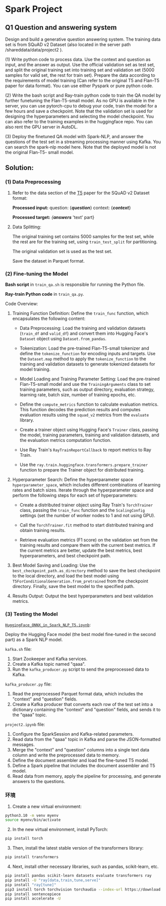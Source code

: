 # Spark Project
## Q1 Question and answering system

Design and build a generative question answering system. The training data set is from SQuAD v2 Dataset (also located in the server path /shareddata/data/project2 ).

(1) Write python code to process data. Use the context and question as input, and the answer as output. Use the official validation set as test set, and split the original training set into training set and validation set (5000 samples for valid set, the rest for train set). Prepare the data according to the requirements of model training (Can refer to the original T5 and Flan-T5 paper for data format). You can use either Pyspark or pure python code.

(2) Write the bash script and Ray-train python code to train the QA model by further funetuning the Flan-T5-small model. As no GPU is available in the server, you can use pytorch-cpu to debug your code, train the model for a few hours and save a checkpoint. Note that the validation set is used for designing the hyperparameters and selecting the model checkpoint. You can also refer to the training examples in the huggingface repo. You can also rent the GPU server in AutoDL.

(3) Deploy the finetuned QA model with Spark-NLP, and answer the questions of the test set in a streaming processing manner using Kafka. You can search the spark-nlp model here. Note that the deployed model is not the original Flan-T5- small model.
## Solution:
### (1) Data Preprocessing

1. Refer to the data section of the [T5](https://arxiv.org/pdf/1910.10683) paper for the SQuAD v2 Dataset format:

   **Processed input:** question: {***question***} context: {***context***}

   **Processed target:** *{**answers*** 'text' part}

2. Data Splitting:

   The original training set contains 5000 samples for the test set, while the rest are for the training set, using `train_test_split` for partitioning.

   The original validation set is used as the test set.

   Save the dataset in Parquet format.
   
### (2) Fine-tuning the Model

**Bash script** in `train_qa.sh` is responsible for running the Python file.

**Ray-train Python code** in `train_qa.py`.

Code Overview:

1. Training Function Definition: Define the `train_func` function, which encapsulates the following content:

   * Data Preprocessing: Load the training and validation datasets (`train_df` and `valid_df`) and convert them into Hugging Face's `Dataset` object using `Dataset.from_pandas`.

   * Tokenization: Load the pre-trained Flan-T5-small tokenizer and define the `tokenize_function` for encoding inputs and targets. Use the `Dataset.map` method to apply the `tokenize_function` to the training and validation datasets to generate tokenized datasets for model training.

   * Model Loading and Training Parameter Setting: Load the pre-trained Flan-T5-small model and use the `TrainingArguments` class to set training parameters, such as output directory, evaluation strategy, learning rate, batch size, number of training epochs, etc.

   * Define the `compute_metrics` function to calculate evaluation metrics. This function decodes the prediction results and computes evaluation results using the `squad_v2` metrics from the `evaluate` library.

   * Create a trainer object using Hugging Face's `Trainer` class, passing the model, training parameters, training and validation datasets, and the evaluation metrics computation function.

   * Use Ray Train's `RayTrainReportCallback` to report metrics to Ray Train.

   * Use the `ray.train.huggingface.transformers.prepare_trainer` function to prepare the Trainer object for distributed training.

2. Hyperparameter Search: Define the hyperparameter space `hyperparameter_space`, which includes different combinations of learning rates and batch sizes. Iterate through the hyperparameter space and perform the following steps for each set of hyperparameters:

   * Create a distributed trainer object using Ray Train's `TorchTrainer` class, passing the `train_func` function and the `ScalingConfig` settings (set the number of worker nodes to 1 and not using GPU).

   * Call the `TorchTrainer.fit` method to start distributed training and obtain training results.

   * Retrieve evaluation metrics (F1 score) on the validation set from the training results and compare them with the current best metrics. If the current metrics are better, update the best metrics, best hyperparameters, and best checkpoint path.

3. Best Model Saving and Loading: Use the `best_checkpoint_path.as_directory` method to save the best checkpoint to the local directory, and load the best model using `T5ForConditionalGeneration.from_pretrained` from the checkpoint directory. Finally, save the best model to the specified path.

4. Results Output: Output the best hyperparameters and best validation metrics.

### (3) Testing the Model

[`HuggingFace_ONNX_in_Spark_NLP_T5.ipynb`](https://colab.research.google.com/github/JohnSnowLabs/spark-nlp/blob/master/examples/python/transformers/onnx/HuggingFace_ONNX_in_Spark_NLP_T5.ipynb#scrollTo=AcVmXaYCWVb7):

Deploy the Hugging Face model (the best model fine-tuned in the second part) as a Spark NLP model.

`kafka.sh` file:

1. Start Zookeeper and Kafka services.
2. Create a Kafka topic named "qaaa".
3. Run the `kafka_producer.py` script to send the preprocessed data to Kafka.

`kafka_producer.py` file:

1. Read the preprocessed Parquet format data, which includes the "context" and "question" fields.
2. Create a Kafka producer that converts each row of the test set into a dictionary containing the "context" and "question" fields, and sends it to the "qaaa" topic.

`project2.ipynb` file:

1. Configure the SparkSession and Kafka-related parameters.
2. Read data from the "qaaa" topic in Kafka and parse the JSON-formatted messages.
3. Merge the "context" and "question" columns into a single text data column and write the preprocessed data to memory.
4. Define the document assembler and load the fine-tuned T5 model.
5. Define a Spark pipeline that includes the document assembler and T5 model.
6. Read data from memory, apply the pipeline for processing, and generate answers to the questions.


### 环境
1. Create a new virtual environment:
```bash
python3.10 -m venv myenv
source myenv/bin/activate
```

2. In the new virtual environment, install PyTorch:

```bash
pip install torch
```

3. Then, install the latest stable version of the transformers library:

```bash
pip install transformers
```

4. Next, install other necessary libraries, such as pandas, scikit-learn, etc.

```bash
pip install pandas scikit-learn datasets evaluate transformers ray
pip install -U "ray[data,train,tune,serve]"
pip install "ray[tune]"
pip3 install torch torchvision torchaudio --index-url https://download.pytorch.org/whl/cpu
pip install sentencepiece
pip install accelerate -U
```
